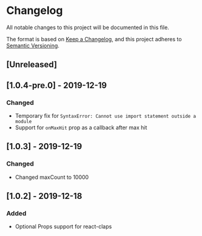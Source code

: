 # Changelog
All notable changes to this project will be documented in this file.

The format is based on [Keep a Changelog](https://keepachangelog.com/en/1.0.0/),
and this project adheres to [Semantic Versioning](https://semver.org/spec/v2.0.0.html).

## [Unreleased]

## [1.0.4-pre.0] - 2019-12-19
### Changed
- Temporary fix for `SyntaxError: Cannot use import statement outside a module`
- Support for `onMaxHit` prop as a callback after max hit

## [1.0.3] - 2019-12-19
### Changed
- Changed maxCount to 10000

## [1.0.2] - 2019-12-18
### Added
- Optional Props support for react-claps